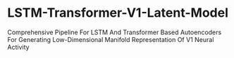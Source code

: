 # LSTM-Transformer-V1-Latent-Model
Comprehensive Pipeline For LSTM And Transformer Based Autoencoders For Generating Low-Dimensional Manifold Representation Of V1 Neural Activity
